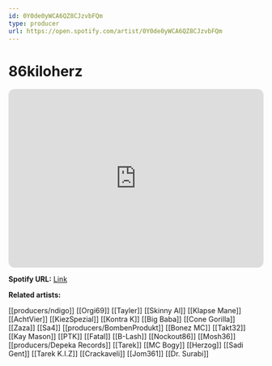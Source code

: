 ```yaml
---
id: 0Y0de0yWCA6QZ8CJzvbFQm
type: producer
url: https://open.spotify.com/artist/0Y0de0yWCA6QZ8CJzvbFQm
---
```

# 86kiloherz

<iframe style="border-radius:12px" src="https://open.spotify.com/embed/artist/0Y0de0yWCA6QZ8CJzvbFQm" width="100%" height="352" frameBorder="0" allowfullscreen="" allow="autoplay; clipboard-write; encrypted-media; fullscreen; picture-in-picture" loading="lazy"></iframe>

**Spotify URL:** [Link](https://open.spotify.com/artist/0Y0de0yWCA6QZ8CJzvbFQm)

**Related artists:**

[[producers/ndigo]]
[[Orgi69]]
[[Tayler]]
[[Skinny Al]]
[[Klapse Mane]]
[[AchtVier]]
[[KiezSpezial]]
[[Kontra K]]
[[Big Baba]]
[[Cone Gorilla]]
[[Zaza]]
[[Sa4]]
[[producers/BombenProdukt]]
[[Bonez MC]]
[[Takt32]]
[[Kay Mason]]
[[PTK]]
[[Fatal]]
[[B-Lash]]
[[Nockout86]]
[[Mosh36]]
[[producers/Depeka Records]]
[[Tarek]]
[[MC Bogy]]
[[Herzog]]
[[Sadi Gent]]
[[Tarek K.I.Z]]
[[Crackaveli]]
[[Jom361]]
[[Dr. Surabi]]
